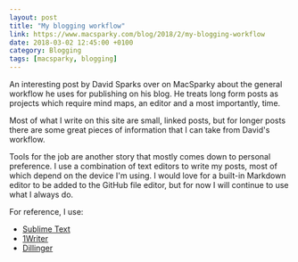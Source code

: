 ```yaml
---
layout: post
title: "My blogging workflow"
link: https://www.macsparky.com/blog/2018/2/my-blogging-workflow
date: 2018-03-02 12:45:00 +0100
category: Blogging
tags: [macsparky, blogging]
---
```


An interesting post by David Sparks over on MacSparky about the general workflow he uses for publishing on his blog. He treats long form posts as projects which require mind maps, an editor and a most importantly, time.

Most of what I write on this site are small, linked posts, but for longer posts there are some great pieces of information that I can take from David's workflow. 

Tools for the job are another story that mostly comes down to personal preference. I use a combination of text editors to write my posts, most of which depend on the device I'm using. I would love for a built-in Markdown editor to be added to the GitHub file editor, but for now I will continue to use what I always do.

For reference, I use:
* [Sublime Text][st]
* [1Writer][1w]
* [Dillinger][dl]

[st]:https://www.sublimetext.com/
[1w]:http://1writerapp.com/
[dl]:https://dillinger.io/
